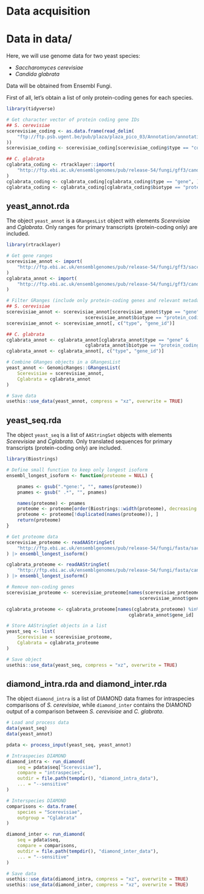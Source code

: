 Data acquisition
================

# Data in data/

Here, we will use genome data for two yeast species:

-   *Saccharomyces cerevisiae*
-   *Candida glabrata*

Data will be obtained from Ensembl Fungi.

First of all, let’s obtain a list of only protein-coding genes for each
species.

``` r
library(tidyverse)

# Get character vector of protein coding gene IDs
## S. cerevisiae
scerevisiae_coding <- as.data.frame(read_delim(
    "ftp://ftp.psb.ugent.be/pub/plaza/plaza_pico_03/Annotation/annotation.selected_transcript.sac.csv.gz", skip = 8, delim = ";", show_col_types = FALSE
))
scerevisiae_coding <- scerevisiae_coding[scerevisiae_coding$type == "coding", 1]

## C. glabrata
cglabrata_coding <- rtracklayer::import(
    "http://ftp.ebi.ac.uk/ensemblgenomes/pub/release-54/fungi/gff3/candida_glabrata/Candida_glabrata.GCA000002545v2.54.gff3.gz"
)
cglabrata_coding <- cglabrata_coding[cglabrata_coding$type == "gene", ]
cglabrata_coding <- cglabrata_coding[cglabrata_coding$biotype == "protein_coding", ]
```

## yeast_annot.rda

The object `yeast_annot` is a `GRangesList` object with elements
*Scerevisiae* and *Cglabrata*. Only ranges for primary transcripts
(protein-coding only) are included.

``` r
library(rtracklayer)

# Get gene ranges
scerevisiae_annot <- import(
    "http://ftp.ebi.ac.uk/ensemblgenomes/pub/release-54/fungi/gff3/saccharomyces_cerevisiae/Saccharomyces_cerevisiae.R64-1-1.54.gff3.gz"
)
cglabrata_annot <- import(
    "http://ftp.ebi.ac.uk/ensemblgenomes/pub/release-54/fungi/gff3/candida_glabrata/Candida_glabrata.GCA000002545v2.54.gff3.gz"
)

# Filter GRanges (include only protein-coding genes and relevant metadata)
## S. cerevisiae
scerevisiae_annot <- scerevisiae_annot[scerevisiae_annot$type == "gene" & 
                             scerevisiae_annot$biotype == "protein_coding"]
scerevisiae_annot <- scerevisiae_annot[, c("type", "gene_id")]

## C. glabrata
cglabrata_annot <- cglabrata_annot[cglabrata_annot$type == "gene" & 
                             cglabrata_annot$biotype == "protein_coding"]
cglabrata_annot <- cglabrata_annot[, c("type", "gene_id")]

# Combine GRanges objects in a GRangesList
yeast_annot <- GenomicRanges::GRangesList(
    Scerevisiae = scerevisiae_annot,
    Cglabrata = cglabrata_annot
)

# Save data
usethis::use_data(yeast_annot, compress = "xz", overwrite = TRUE)
```

## yeast_seq.rda

The object `yeast_seq` is a list of `AAStringSet` objects with elements
*Scerevisiae* and *Cglabrata*. Only translated sequences for primary
transcripts (protein-coding only) are included.

``` r
library(Biostrings)

# Define small function to keep only longest isoform
ensembl_longest_isoform <- function(proteome = NULL) {

    pnames <- gsub(".*gene:", "", names(proteome))
    pnames <- gsub(" .*", "", pnames)

    names(proteome) <- pnames
    proteome <- proteome[order(Biostrings::width(proteome), decreasing = TRUE),]
    proteome <- proteome[!duplicated(names(proteome)), ]
    return(proteome)
}

# Get proteome data
scerevisiae_proteome <- readAAStringSet(
    "http://ftp.ebi.ac.uk/ensemblgenomes/pub/release-54/fungi/fasta/saccharomyces_cerevisiae/pep/Saccharomyces_cerevisiae.R64-1-1.pep.all.fa.gz"
) |> ensembl_longest_isoform()

cglabrata_proteome <- readAAStringSet(
    "http://ftp.ebi.ac.uk/ensemblgenomes/pub/release-54/fungi/fasta/candida_glabrata/pep/Candida_glabrata.GCA000002545v2.pep.all.fa.gz"
) |> ensembl_longest_isoform()

# Remove non-coding genes
scerevisiae_proteome <- scerevisiae_proteome[names(scerevisiae_proteome) %in%
                                                 scerevisiae_annot$gene_id, ]

cglabrata_proteome <- cglabrata_proteome[names(cglabrata_proteome) %in% 
                                             cglabrata_annot$gene_id]

# Store AAStringSet objects in a list
yeast_seq <- list(
    Scerevisiae = scerevisiae_proteome,
    Cglabrata = cglabrata_proteome
)

# Save object
usethis::use_data(yeast_seq, compress = "xz", overwrite = TRUE)
```

## diamond_intra.rda and diamond_inter.rda

The object `diamond_intra` is a list of DIAMOND data frames for
intraspecies comparisons of *S. cerevisiae*, while `diamond_inter`
contains the DIAMOND output of a comparison between *S. cerevisiae* and
*C. glabrata*.

``` r
# Load and process data
data(yeast_seq)
data(yeast_annot)

pdata <- process_input(yeast_seq, yeast_annot)

# Intraspecies DIAMOND
diamond_intra <- run_diamond(
    seq = pdata$seq["Scerevisiae"],
    compare = "intraspecies", 
    outdir = file.path(tempdir(), "diamond_intra_data"),
    ... = "--sensitive"
)

# Interspecies DIAMOND
comparisons <- data.frame(
    species = "Scerevisiae",
    outgroup = "Cglabrata"
)

diamond_inter <- run_diamond(
    seq = pdata$seq,
    compare = comparisons,
    outdir = file.path(tempdir(), "diamond_inter_data"),
    ... = "--sensitive"
)

# Save data
usethis::use_data(diamond_intra, compress = "xz", overwrite = TRUE)
usethis::use_data(diamond_inter, compress = "xz", overwrite = TRUE)
```
